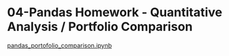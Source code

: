 # 04-Pandas Homework - Quantitative Analysis / Portfolio Comparison

[pandas_portofolio_comparison.ipynb]('./pandas_portofolio_comparison.ipynb')